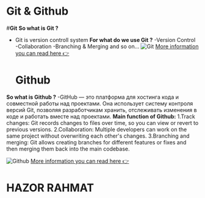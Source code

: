 # **Git & Github**
#**Git**
**So what is Git ?** 
- Git is version controll system
**For what do we use Git ?**
  -Version Control
  -Collaboration
  -Branching & Merging and so on...
  ![**Git**](https://www.thedailystar.net/tech-startup/news/git-ing-started-5-beginner-friendly-free-git-courses-3761931)
  [More information you can read here 👉 ](https://git-scm.com/book/en/v2/Getting-Started-What-is-Git%3F)


  # **Github**
**So what is Github ?** 
-GitHub — это платформа для хостинга кода и совместной работы над проектами. Она использует систему контроля версий Git,
позволяя разработчикам хранить, отслеживать изменения в коде и работать вместе над проектами.
**Main function of Github:**
1.Track changes: Git records changes to files over time, so you can view or revert to previous versions.
2.Collaboration: Multiple developers can work on the same project without overwriting each other's changes.
3.Branching and merging: Git allows creating branches for different features or fixes and then merging them back into the main codebase.

![Github](https://encrypted-tbn0.gstatic.com/images?q=tbn:ANd9GcS-tvx2BFjpYmfiIBLV25XIfVZy4KhCYFLB7w&s)
[More information you can read here 👉](https://docs.github.com/en/get-started/start-your-journey/about-github-and-git)

   # **HAZOR RAHMAT**



